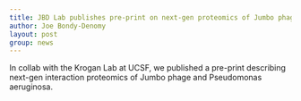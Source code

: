 ```yaml
---
title: JBD Lab publishes pre-print on next-gen proteomics of Jumbo phage!
author: Joe Bondy-Denomy
layout: post
group: news
---
```

In collab with the Krogan Lab at UCSF, we published a pre-print describing next-gen interaction proteomics of Jumbo phage and Pseudomonas aeruginosa.
